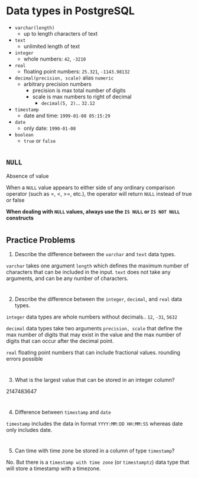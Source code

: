 # Data types in PostgreSQL

- `varchar(length)`
  - up to length characters of text
- `text`
  - unlimited length of text
- `integer`
  - whole numbers: `42`, `-3210`
- `real`
  - floating point numbers: `25.321`, `-1143.98132`
- `decimal(precision, scale)` alias `numeric`
  - arbitrary precision numbers
    - precision is max total number of digits
    - scale is max numbers to right of decimal
      - `decimal(5, 2)`... `32.12`
- `timestamp`
  - date and time: `1999-01-08 05:15:29`
- `date`
  - only date: `1990-01-08`
- `boolean`
  - `true` or `false`



#
#

## `NULL`

Absence of value 

When a `NULL` value appears to either side of any ordinary comparison operator (such as =, <, >=, etc.), the operator will return `NULL` instead of true or false


**When dealing with `NULL` values, always use the `IS NULL` or `IS NOT NULL` constructs**


#
#


## Practice Problems

1. Describe the difference between the `varchar` and `text` data types.

`varchar` takes one argument `length` which defines the maximum number of characters that can be included in the input. 
`text` does not take any arguments, and can be any number of characters. 

#

2. Describe the difference between the `integer`, `decimal`, and `real` data types.

`integer` data types are whole numbers without decimals.. `12`, `-31`, `5632`

`decimal` data types take two arguments `precision, scale` that define the max number of digits that may exist in the value and the max number of digits that can occur after the decimal point. 

`real` floating point numbers that can include fractional values. rounding errors possible

#

3. What is the largest value that can be stored in an integer column?

2147483647

#

4. Difference between `timestamp` and `date`

`timestamp` includes the data in format `YYYY:MM:DD HH:MM:SS` whereas date only includes date.

#

5. Can time with time zone be stored in a column of type `timestamp`?

No. But there is a `timestamp with time zone` (or `timestamptz`) data type that will store a timestamp with a timezone.


##

##